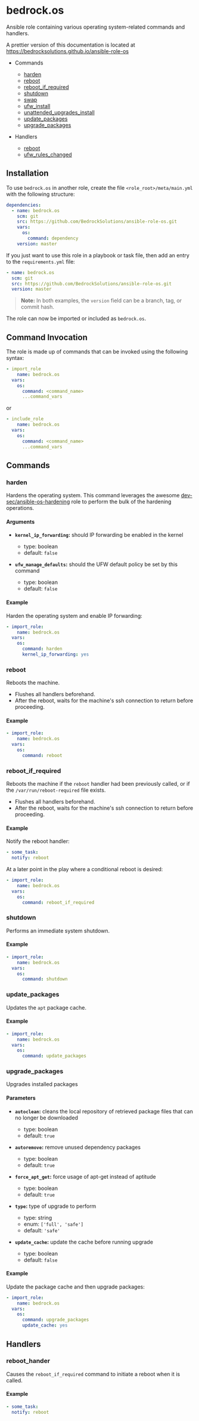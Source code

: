 # bedrock.os

Ansible role containing various operating system-related commands 
and handlers.

A prettier version of this documentation is located at 
https://bedrocksolutions.github.io/ansible-role-os

* Commands
  * [harden](#harden)
  * [reboot](#reboot)
  * [reboot_if_required](#reboot_if_required)
  * [shutdown](#shutdown)
  * [swap](#swap)
  * [ufw_install](#ufw_install)
  * [unattended_upgrades_install](#unattended_upgrades_install)
  * [update_packages](#update_packages)
  * [upgrade_packages](#upgrade_packages)

* Handlers

  * [reboot](#reboot_hander)
  * [ufw_rules_changed](#ufw_rules_changed)

## Installation

To use `bedrock.os` in another role, create the file 
`<role_root>/meta/main.yml` with the following structure:

```yaml
dependencies:
  - name: bedrock.os
    scm: git
    src: https://github.com/BedrockSolutions/ansible-role-os.git
    vars:
      os:
        command: dependency
    version: master
```

If you just want to use this role in a playbook or task file, then
add an entry to the `requirements.yml` file:

```yaml
- name: bedrock.os
  scm: git
  src: https://github.com/BedrockSolutions/ansible-role-os.git
  version: master
```
>__Note:__ In both examples, the `version` field can be a branch, tag, or commit hash.

The role can now be imported or included as `bedrock.os`.

## Command Invocation

The role is made up of commands that can be invoked using the following 
syntax:

```yaml
- import_role
    name: bedrock.os
  vars:
    os:
      command: <command_name>
      ...command_vars
```

or

```yaml
- include_role
    name: bedrock.os
  vars:
    os:
      command: <command_name>
      ...command_vars
```

## Commands

### __harden__

Hardens the operating system. This command leverages the awesome
[dev-sec/ansible-os-hardening](https://github.com/dev-sec/ansible-os-hardening)
role to perform the bulk of the hardening operations.

#### Arguments

* __`kernel_ip_forwarding`:__ should IP forwarding be enabled
in the kernel
    * type: boolean
    * default: `false`
  
* __`ufw_manage_defaults`:__ should the UFW default policy be
set by this command
    * type: boolean
    * default: `false`
  
#### Example

Harden the operating system and enable IP forwarding:

```yaml
- import_role:
    name: bedrock.os
  vars:
    os:
      command: harden
      kernel_ip_forwarding: yes
```

### __reboot__

Reboots the machine. 

* Flushes all handlers beforehand.
* After the reboot, waits for the machine's ssh connection 
to return before proceeding.

#### Example

```yaml
- import_role:
    name: bedrock.os
  vars:
    os:
      command: reboot
```

### __reboot_if_required__

Reboots the machine if the `reboot` handler had been previously
called, or if the `/var/run/reboot-required` file exists. 

* Flushes all handlers beforehand.
* After the reboot, waits for the machine's ssh connection 
to return before proceeding.

#### Example

Notify the reboot handler:

```yaml
- some_task:
  notify: reboot
```

At a later point in the play where a conditional reboot is desired:

```yaml
- import_role:
    name: bedrock.os
  vars:
    os:
      command: reboot_if_required
```

### __shutdown__

Performs an immediate system shutdown.

#### Example

```yaml
- import_role:
    name: bedrock.os
  vars:
    os:
      command: shutdown
```

### __update_packages__

Updates the `apt` package cache.

#### Example

```yaml
- import_role:
    name: bedrock.os
  vars:
    os:
      command: update_packages
```

### __upgrade_packages__

Upgrades installed packages

#### Parameters

* __`autoclean`:__ cleans the local repository of retrieved 
package files that can no longer be downloaded
    * type: boolean
    * default: `true`

* __`autoremove`:__ remove unused dependency packages
    * type: boolean
    * default: `true`

* __`force_apt_get`:__ force usage of apt-get instead of aptitude
    * type: boolean
    * default: `true`

* __`type`:__ type of upgrade to perform
    * type: string
    * enum: `['full', 'safe']`
    * default: `'safe'`

* __`update_cache`:__ update the cache before running upgrade
    * type: boolean
    * default: `false`

#### Example

Update the package cache and then upgrade packages:

```yaml
- import_role:
    name: bedrock.os
  vars:
    os:
      command: upgrade_packages
      update_cache: yes
```

## Handlers

### __reboot_hander__

Causes the `reboot_if_required` command to initiate a reboot
when it is called.

#### Example

```yaml
- some_task:
  notify: reboot
```
